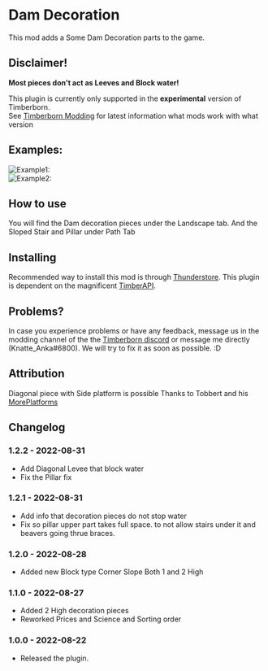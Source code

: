 # Dam Decoration

This mod adds a Some Dam Decoration parts to the game. 


## Disclaimer!
**Most pieces don't act as Leeves and Block water!**  

This plugin is currently only supported in the **experimental** version of Timberborn.  
See [Timberborn Modding](https://docs.google.com/spreadsheets/d/15juA0Fl6ZjbYmoNTg_vjMophBvtjMz8YNUI_KmNdtdg/edit?usp=sharing) for latest information what mods work with what version

## Examples:
![Example1:](https://github.com/KnatteAnka/KATimberbornModsUnity/raw/master/Assets/DamDecoration/StaticFiles/Images/Example1.png)  
![Example2:](https://github.com/KnatteAnka/KATimberbornModsUnity/raw/master/Assets/DamDecoration/StaticFiles/Images/Example2.png)  

## How to use

You will find the Dam decoration pieces under the Landscape tab. 
And the Sloped Stair and Pillar under Path Tab

## Installing

Recommended way to install this mod is through [Thunderstore](https://timberborn.thunderstore.io/). This plugin is dependent on the magnificent [TimberAPI](https://github.com/Timberborn-Modding-Central/TimberAPI).

## Problems?

In case you experience problems or have any feedback, message us in the modding channel of the the [Timberborn discord](https://discord.gg/mfbBF4cWpX) or message me directly (Knatte_Anka#6800). We will try to fix it as soon as possible. :D

## Attribution

Diagonal piece with Side platform is possible Thanks to Tobbert and his [MorePlatforms](https://timberborn.thunderstore.io/package/Tobbert/MorePlatforms/)

## Changelog

### 1.2.2 - 2022-08-31

- Add Diagonal Levee that block water
- Fix the Pillar fix


### 1.2.1 - 2022-08-31

- Add info that decoration pieces do not stop water
- Fix so pillar upper part takes full space. to not allow stairs under it and beavers going thrue braces.

### 1.2.0 - 2022-08-28

- Added new Block type Corner Slope Both 1 and 2 High

### 1.1.0 - 2022-08-27

- Added 2 High decoration pieces
- Reworked Prices and Science and Sorting order

### 1.0.0 - 2022-08-22

- Released the plugin.

